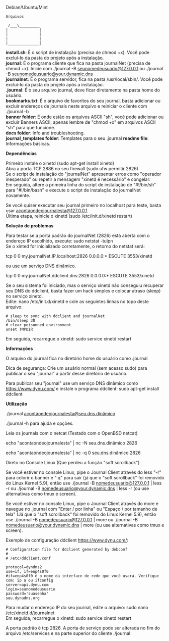 Debian/Ubuntu/Mint
```
Arquivos
  ___
 /___\_________
|              |
|              |
|              |
|______________|
```
**install.sh**: É o script de instalação (precisa de chmod +x). Você pode excluí-lo da pasta do projeto após a instalação.  
**journal**: É o programa cliente que fica na pasta journalNet (precisa de chmod +x). Inicie com ./journal -B seunomedeusuario@127.0.0.1 ou ./journal -B seunomedeusuario@your.dynamic.dns    
**journalnet**: É o programa servidor, fica na pasta /usr/local/sbin/. Você pode excluí-lo da pasta do projeto após a instalação.  
**.journal**: É o seu arquivo journal, deve ficar diretamente na pasta home do usuário.  
**bookmarks.txt**: É o arquivo de favoritos do seu journal, basta adicionar ou excluir endereços de journals neste arquivo e reiniciar o cliente com ./journal -b   
**banner folder**: É onde estão os arquivos ASCII "sh", você pode adicionar ou excluir Banners ASCII, apenas lembre de "chmod +x" em arquivos ASCII "sh" para que funcione.  
**docs folder**: Info and troubleshooting.  
**journal_templates folder**: Templates para o seu .journal
**readme file**:  Informações básicas.   

**Dependências**

Primeiro instale o xinetd (sudo apt-get install xinetd)  
Abra a porta TCP 2886 no seu firewall (sudo ufw permitir 2826)  
Se o script de instalação do "journalNet" apresentar erros como "operador inesperado" ou repetir a mensagem "xinetd é necessário" e congelar:  
Em seguida, altere a primeira linha do script de instalação de "#!/bin/sh" para "#!/bin/bash" e execute o script de instalação do journalNet novamente.  

Se você quiser executar seu journal primeiro no localhost para teste, basta usar acontaondeojournalesta@127.0.0.1  
Última etapa, reinicie o xinetd (sudo /etc/init.d/xinetd restart)  

**Solução de problemas**

Para testar se a porta padrão do journalNet (2826) está aberta com o endereço IP escolhido, execute: sudo netstat -tulpn  
Se o xinted for inicializado corretamente, o retorno do netstat será:  

tcp 0 0 my.journalNet.IP.localhost:2826 0.0.0.0:* ESCUTE 3553/xinetd

ou use um serviço DNS dinâmico.

tcp 0 0 my.journalNet.ddclient.dns:2826 0.0.0.0:* ESCUTE 3553/xinetd

Se o seu sistema foi iniciado, mas o serviço xinetd não conseguiu recuperar seu DNS do ddclient, basta fazer um hack simples e colocar atraso (sleep) no serviço xinetd.  
Edite: nano /etc/init.d/xinetd e cole as seguintes linhas no topo deste arquivo:  
```
# sleep to sync with ddclient and journalNet
/bin/sleep 30
# clear poisonned environment
unset TMPDIR
```
Em seguida, recarregue o xinetd: sudo service xinetd restart

**Informações**

O arquivo do journal fica no diretório home do usuário como .journal  

Dica de segurança: Crie um usuário normal (sem acesso sudo) para publicar o seu "journal" a partir desse diretório de usuário.  

Para publicar seu "journal" use um serviço DNS dinâmico como https://www.dynu.com/ e instale o programa ddclient: sudo apt-get install ddclient  

**Utilização**

./journal acontaondeojournalesta@seu.dns.dinâmico

./journal -h para ajuda e opções.

Leia os journals com o netcat (Testado com o OpenBSD netcat)

echo "acontaondeojournalesta" | nc -N seu.dns.dinâmico 2826

echo "acontaondeojournalesta" | nc -q 0 seu.dns.dinâmico 2826

Direto no Console Linux (Que perdeu a função "soft scrollback")

Se você estiver no console Linux, pipe o Journal Client através do less "-r" para colorir o banner e ":q" para sair (já que o "soft scrollback" foi removido do Linux Kernel 5.9), então use ./journal -B nomedeusuario@127.0.0.1 | less -r ou ./journal -B nomedeusuario@your.dynamic.dns | less -r (ou use alternativas como tmux e screen).

Se você estiver no console Linux, pipe o Journal Client através do more e navegue no .journal com "Enter / por linha" ou "Espaço / por tamanho de tela" (Já que o "soft scrollback" foi removido do Linux Kernel 5.9), então use ./journal -B nomedeusuario@127.0.0.1 | more ou ./journal -B nomedeusuario@your.dynamic.dns | more (ou use alternativas como tmux e screen).

Exemplo de configuração ddclient https://www.dynu.com/:
```
# Configuration file for ddclient generated by debconf
#
# /etc/ddclient.conf

protocol=dyndns2
use=if, if=enp4s0f0
#if=enp4s0f0 é o nome da interface de rede que você usará. Verifique com: ip a ou ifconfig
server=api.dynu.com
login=seunomedeusuario
password='suasenha'
seu.dynudns.org
```
Para mudar o endereço IP do seu journal, edite o arquivo: sudo nano /etc/xinetd.d/journalnet  
Em seguida, recarregue o xinetd: sudo service xinetd restart  

A porta padrão é tcp 2826. A porta de serviço pode ser alterada no fim do arquivo /etc/services e na parte superior do cliente ./journal